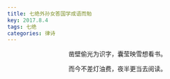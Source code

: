 ```yaml
---
title: 七绝外孙女答国学成语而勉
key: 2017.8.4
tags: 七绝
categories: 律诗
---
```


<p align="center">凿壁偷光为识字，囊莹映雪想看书。
</p>
<p align="center">而今不差灯油费，夜半更当去阅读。
</p>
<p align="center"></br>
</p>
